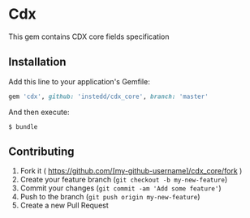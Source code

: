 # Cdx

This gem contains CDX core fields specification

## Installation

Add this line to your application's Gemfile:

```ruby
gem 'cdx', github: 'instedd/cdx_core', branch: 'master'
```

And then execute:

    $ bundle

## Contributing

1. Fork it ( https://github.com/[my-github-username]/cdx_core/fork )
2. Create your feature branch (`git checkout -b my-new-feature`)
3. Commit your changes (`git commit -am 'Add some feature'`)
4. Push to the branch (`git push origin my-new-feature`)
5. Create a new Pull Request
